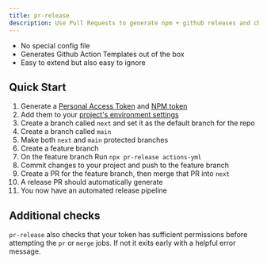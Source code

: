 ```yaml
---
title: pr-release
description: Use Pull Requests to generate npm + github releases and changelogs
---
```


- No special config file
- Generates Github Action Templates out of the box
- Easy to extend but also easy to ignore

## Quick Start


1. Generate a [Personal Access Token](/env/#personal-access-token) and [NPM token](/env/#npm-token)
2. Add them to your [project's environment settings](/env/#environment-settings)
3. Create a branch called `next` and set it as the default branch for the repo
4. Create a branch called `main`
5. Make both `next` and `main` protected branches
6. Create a feature branch
7. On the feature branch Run `npx pr-release actions-yml`
8. Commit changes to your project and push to the feature branch 
9. Create a PR for the feature branch, then merge that PR into `next`
10. A release PR should automatically generate
11. You now have an automated release pipeline

## Additional checks

`pr-release` also checks that your token has sufficient permissions before attempting the `pr` or `merge` jobs.  If not it exits early with a helpful error message.